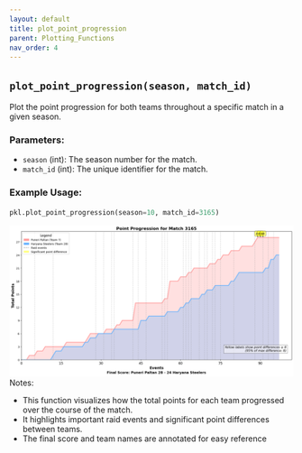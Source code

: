 ```yaml
---
layout: default
title: plot_point_progression
parent: Plotting_Functions
nav_order: 4
---
```

## `plot_point_progression(season, match_id)`

Plot the point progression for both teams throughout a specific match in a given season.

### Parameters:
- `season` (int): The season number for the match.
- `match_id` (int): The unique identifier for the match.

### Example Usage:
```python
pkl.plot_point_progression(season=10, match_id=3165)
```
![img_4.png](../assets/images/plotting-fns-outputs/img_4.png)
Notes:
- This function visualizes how the total points for each team progressed over the course of the match.
- It highlights important raid events and significant point differences between teams.
- The final score and team names are annotated for easy reference